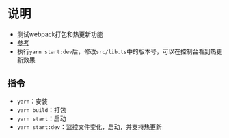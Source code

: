 # 说明

* 测试webpack打包和热更新功能
* [参考](https://github.com/dxps/nodejs-backend-webpack-hmr)
* 执行`yarn start:dev`后，修改`src/lib.ts`中的版本号，可以在控制台看到热更新效果

## 指令

* `yarn`：安装
* `yarn build`：打包
* `yarn start`：启动
* `yarn start:dev`：监控文件变化，启动，并支持热更新
